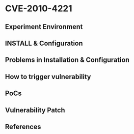 # CVE-2010-4221

## Experiment Environment

## INSTALL & Configuration

## Problems in Installation & Configuration

## How to trigger vulnerability

## PoCs

## Vulnerability Patch

## References
